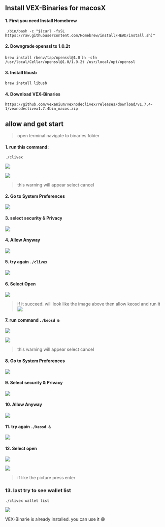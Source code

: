 ## Install VEX-Binaries for macosX

#### 1. First you need Install Homebrew
` /bin/bash -c "$(curl -fsSL https://raw.githubusercontent.com/Homebrew/install/HEAD/install.sh)"`

#### 2. Downgrade openssl to 1.0.2t
`brew install rbenv/tap/openssl@1.0`
`ln -sfn /usr/local/Cellar/openssl@1.0/1.0.2t /usr/local/opt/openssl`

#### 3. Install libusb
`brew install libusb`

#### 4. Download VEX-Binaries
`https://github.com/vexanium/vexnodeclivex/releases/download/v1.7.4-1/vexnodeclivex1.7.4bin_macos.zip`

## allow and get start
> open terminal
> navigate to binaries folder

#### 1. run this command:
`./clivex`

![](https://github.com/vexanium/vexnodeclivex/blob/master/VEX-Binaries_MacosX_documentation/Image/Screen%20Shot%202021-03-23%20at%2017.56.53.png?raw=true)



![](https://github.com/vexanium/vexnodeclivex/blob/master/VEX-Binaries_MacosX_documentation/Image/Screen%20Shot%202021-03-23%20at%2016.58.04.png?raw=true)

>this warning will appear
>select cancel


#### 2. Go to System Preferences

![](https://github.com/vexanium/vexnodeclivex/blob/master/VEX-Binaries_MacosX_documentation/Image/Screen%20Shot%202021-03-23%20at%2016.58.17.png?raw=true)

#### 3. select security & Privacy
![](https://github.com/vexanium/vexnodeclivex/blob/master/VEX-Binaries_MacosX_documentation/Image/Screen%20Shot%202021-03-23%20at%2017.32.16.png?raw=true)

#### 4. Allow Anyway
![](https://github.com/vexanium/vexnodeclivex/blob/master/VEX-Binaries_MacosX_documentation/Image/Screen%20Shot%202021-03-23%20at%2016.58.22.png?raw=true)



#### 5. try again `./clivex`

![](https://github.com/vexanium/vexnodeclivex/blob/master/VEX-Binaries_MacosX_documentation/Image/Screen%20Shot%202021-03-23%20at%2017.56.53.png?raw=true)


#### 6. Select Open
![](https://github.com/vexanium/vexnodeclivex/blob/master/VEX-Binaries_MacosX_documentation/Image/Screen%20Shot%202021-03-23%20at%2016.59.05.png?raw=true)


> if it succeed. will look like the image above
> then allow keosd and run it
![](https://github.com/vexanium/vexnodeclivex/blob/master/VEX-Binaries_MacosX_documentation/Image/Screen%20Shot%202021-03-23%20at%2017.45.32.png?raw=true)

#### 7. run command `./keosd &`

![](https://github.com/vexanium/vexnodeclivex/blob/master/VEX-Binaries_MacosX_documentation/Image/Screen%20Shot%202021-03-23%20at%2017.57.08.png?raw=true)

![](https://github.com/vexanium/vexnodeclivex/blob/master/VEX-Binaries_MacosX_documentation/Image/Screen%20Shot%202021-03-23%20at%2017.00.06.png?raw=true)
> this warning will appear
> select cancel

#### 8. Go to System Preferences

![](https://github.com/vexanium/vexnodeclivex/blob/master/VEX-Binaries_MacosX_documentation/Image/Screen%20Shot%202021-03-23%20at%2016.58.17.png?raw=true)


#### 9. Select security & Privacy
![](https://github.com/vexanium/vexnodeclivex/blob/master/VEX-Binaries_MacosX_documentation/Image/Screen%20Shot%202021-03-23%20at%2017.32.16.png?raw=true)


#### 10. Allow Anyway
![](https://github.com/vexanium/vexnodeclivex/blob/master/VEX-Binaries_MacosX_documentation/Image/Screen%20Shot%202021-03-23%20at%2017.00.30.png?raw=true)


#### 11. try again `./keosd &`
![](https://github.com/vexanium/vexnodeclivex/blob/master/VEX-Binaries_MacosX_documentation/Image/Screen%20Shot%202021-03-23%20at%2017.57.08.png?raw=true)


#### 12. Select open
![](https://github.com/vexanium/vexnodeclivex/blob/master/VEX-Binaries_MacosX_documentation/Image/Screen%20Shot%202021-03-23%20at%2017.00.45.png?raw=true)

![](https://github.com/vexanium/vexnodeclivex/blob/master/VEX-Binaries_MacosX_documentation/Image/Screen%20Shot%202021-03-23%20at%2017.58.07.png?raw=true)
>if like the picture press enter

### 13. last try to see wallet list

`./clivex wallet list`

![](https://github.com/vexanium/vexnodeclivex/blob/master/VEX-Binaries_MacosX_documentation/Image/Screen%20Shot%202021-03-23%20at%2017.58.41.png?raw=true)

VEX-Binarie is already installed. you can use it :smile:

